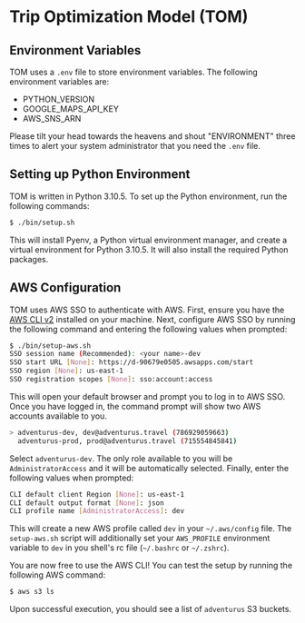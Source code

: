 # Trip Optimization Model (TOM)

## Environment Variables

TOM uses a `.env` file to store environment variables. The following environment variables are:
 - PYTHON_VERSION
 - GOOGLE_MAPS_API_KEY
 - AWS_SNS_ARN

Please tilt your head towards the heavens and shout "ENVIRONMENT" three times to alert your
system administrator that you need the `.env` file.

## Setting up Python Environment

TOM is written in Python 3.10.5. To set up the Python environment, run the following commands:

```bash
$ ./bin/setup.sh
```

This will install Pyenv, a Python virtual environment manager, and create a virtual environment
for Python 3.10.5. It will also install the required Python packages.

## AWS Configuration

TOM uses AWS SSO to authenticate with AWS. First, ensure you have the [AWS CLI v2](https://docs.aws.amazon.com/cli/latest/userguide/getting-started-install.html)
installed on your machine. Next, configure AWS SSO by running the following command and entering
the following values when prompted:

```bash
$ ./bin/setup-aws.sh
SSO session name (Recommended): <your name>-dev
SSO start URL [None]: https://d-90679e0505.awsapps.com/start
SSO region [None]: us-east-1
SSO registration scopes [None]: sso:account:access
```

This will open your default browser and prompt you to log in to AWS SSO. Once you have logged in,
the command prompt will show two AWS accounts available to you.

```bash
> adventurus-dev, dev@adventurus.travel (786929059663)     
  adventurus-prod, prod@adventurus.travel (715554845841)   
```

Select `adventurus-dev`. The only role available to you will be `AdministratorAccess` and it will
be automatically selected. Finally, enter the following values when prompted:

```bash
CLI default client Region [None]: us-east-1
CLI default output format [None]: json
CLI profile name [AdministratorAccess]: dev
```

This will create a new AWS profile called `dev` in your `~/.aws/config` file. The `setup-aws.sh`
script will additionally set your `AWS_PROFILE` environment variable to `dev` in you shell's rc
file (`~/.bashrc` or `~/.zshrc`).

You are now free to use the AWS CLI! You can test the setup by running the following AWS command:

```bash
$ aws s3 ls
```

Upon successful execution, you should see a list of `adventurus` S3 buckets.
